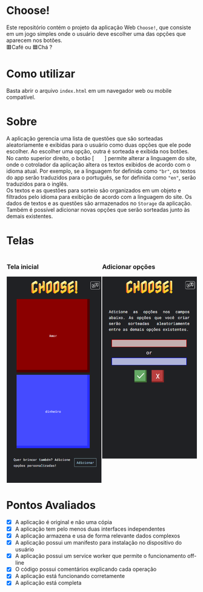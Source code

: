 # Choose!

Este repositório contém o projeto da aplicação Web `Choose!`, que
consiste em um jogo simples onde o usuário deve escolher uma das opções
que aparecem nos botões. <br>
🟥Café ou 🟦Chá ?

# Como utilizar

Basta abrir o arquivo `index.html` em um navegador web ou mobile compatível.

# Sobre

A aplicação gerencia uma lista de questões que são sorteadas aleatoriamente e exibidas para o usuário como duas opções que ele pode escolher. Ao escolher uma opção, outra é sorteada e exibida nos botões.<br>
No canto superior direito, o botão [ <img style="width: 20px" src="./src/assets/language-icon.png"> ] permite alterar a linguagem do site, onde o cotrolador da aplicação altera os textos exibidos de acordo com o idioma atual. Por exemplo, se a linguagem for definida como `"br"`, os textos do app serão traduzidos para o português, se for definida como `"en"`, serão traduzidos para o inglês. <br>
Os textos e as questões para sorteio são organizados em um objeto e filtrados pelo idioma para exibição de acordo com a linguagem do site. Os dados de textos e as questões são armazenados no `Storage` da aplicação.<br>
Também é possível adicionar novas opções que serão sorteadas junto às demais existentes.

# Telas

<div style="display: flex; justify-content: space-around; flex-wrap: wrap;">
<div>
<h3>Tela inicial</h3>
<img style="width: 250px" src="./src/assets/print1.png">
</div>
<div>
<h3>Adicionar opções</h3>
<img style="width: 250px" src="./src/assets/print2.png">
</div>
</div>

# Pontos Avaliados

- [x] A aplicação é original e não uma cópia
- [x] A aplicação tem pelo menos duas interfaces independentes
- [x] A aplicação armazena e usa de forma relevante dados complexos
- [x] A aplicação possui um manifesto para instalação no dispositivo do usuário
- [x] A aplicação possui um service worker que permite o funcionamento off-line
- [x] O código possui comentários explicando cada operação
- [x] A aplicação está funcionando corretamente
- [x] A aplicação está completa